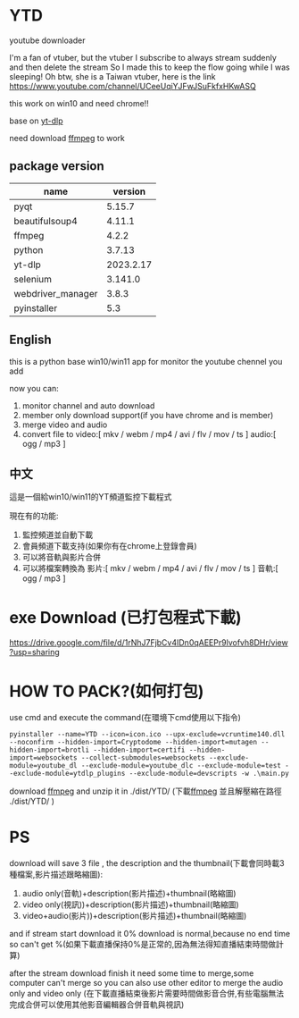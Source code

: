 # YTD
youtube downloader

I'm a fan of vtuber, but the vtuber I subscribe to always stream suddenly and then delete the stream
So I made this to keep the flow going while I was sleeping!
Oh btw, she is a Taiwan vtuber, here is the link
https://www.youtube.com/channel/UCeeUqiYJFwJSuFkfxHKwASQ

this work on win10 and need chrome!!

base on [yt-dlp](https://github.com/yt-dlp/yt-dlp)

need download [ffmpeg](https://github.com/BtbN/FFmpeg-Builds/releases/download/latest/ffmpeg-master-latest-win64-gpl.zip) to work

## package version

| name              | version  |
|-------------------|----------|
| pyqt              | 5.15.7   |
| beautifulsoup4    | 4.11.1   |
| ffmpeg            | 4.2.2    |
| python            | 3.7.13   |
| yt-dlp            | 2023.2.17|
| selenium          | 3.141.0  |
| webdriver_manager | 3.8.3    |
| pyinstaller       | 5.3      |

## English


this is a python base win10/win11 app for monitor the youtube chennel you add

now you can:

1. monitor channel and auto download
2. member only download support(if you have chrome and is member)
3. merge video and audio
4. convert file to video:[ mkv / webm / mp4 / avi / flv / mov / ts ] audio:[ ogg / mp3 ]

## 中文


這是一個給win10/win11的YT頻道監控下載程式

現在有的功能:

1. 監控頻道並自動下載
2. 會員頻道下載支持(如果你有在chrome上登錄會員)
3. 可以將音軌與影片合併
4. 可以將檔案轉換為 影片:[ mkv / webm / mp4 / avi / flv / mov / ts ] 音軌:[ ogg / mp3 ]

# exe Download (已打包程式下載)
 https://drive.google.com/file/d/1rNhJ7FjbCv4IDn0qAEEPr9lvofvh8DHr/view?usp=sharing
# HOW TO PACK?(如何打包)
use cmd and execute the command(在環境下cmd使用以下指令)
```
pyinstaller --name=YTD --icon=icon.ico --upx-exclude=vcruntime140.dll --noconfirm --hidden-import=Cryptodome --hidden-import=mutagen --hidden-import=brotli --hidden-import=certifi --hidden-import=websockets --collect-submodules=websockets --exclude-module=youtube_dl --exclude-module=youtube_dlc --exclude-module=test --exclude-module=ytdlp_plugins --exclude-module=devscripts -w .\main.py

```
download [ffmpeg](https://github.com/BtbN/FFmpeg-Builds/releases/download/latest/ffmpeg-master-latest-win64-gpl.zip)
and unzip it in ./dist/YTD/
(下載[ffmpeg](https://github.com/BtbN/FFmpeg-Builds/releases/download/latest/ffmpeg-master-latest-win64-gpl.zip)
並且解壓縮在路徑 ./dist/YTD/ )

# PS

download will save 3 file , the description and the thumbnail(下載會同時載3種檔案,影片描述跟略縮圖):
1. audio only(音軌)+description(影片描述)+thumbnail(略縮圖)
2. video only(視訊))+description(影片描述)+thumbnail(略縮圖)
3. video+audio(影片))+description(影片描述)+thumbnail(略縮圖)

and if stream start download it 0% download is normal,because no end time so can't get %(如果下載直播保持0%是正常的,因為無法得知直播結束時間做計算)

after the stream download finish it need some time to merge,some computer can't merge so you can also use other editor to merge the audio only and video only
(在下載直播結束後影片需要時間做影音合併,有些電腦無法完成合併可以使用其他影音編輯器合併音軌與視訊)





